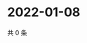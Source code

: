 # 2022-01-08

共 0 条

<!-- BEGIN WEIBO -->
<!-- 最后更新时间 Sat Jan 08 2022 03:10:16 GMT+0800 (China Standard Time) -->

<!-- END WEIBO -->
